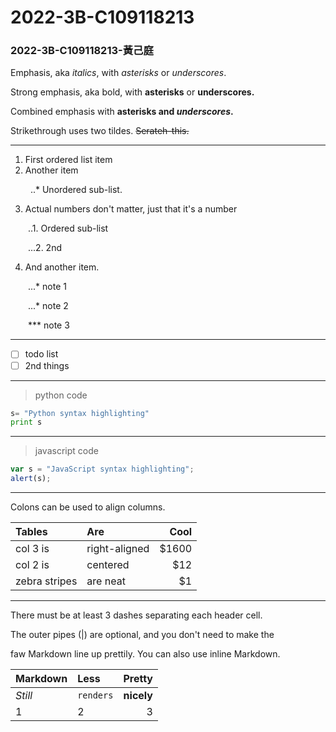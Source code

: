 # 2022-3B-C109118213
### 2022-3B-C109118213-黃己庭

Emphasis, aka *italics*, with *asterisks* or *underscores*.

Strong emphasis, aka bold, with **asterisks** or **underscores.**

Combined emphasis with **asterisks and *underscores*.**

Strikethrough uses two tildes. ~~Serateh-this.~~

---

1. First ordered list item
2. Another item

&emsp;&emsp; ..* Unordered sub-list.

3. Actual numbers don't matter, just that it's a number

&emsp;&emsp;..1. Ordered sub-list

&emsp;&emsp;...2. 2nd

4. And another item.

&emsp;&emsp;...* note 1

&emsp;&emsp;...* note 2

&emsp;&emsp;*** note 3

---

- [ ] todo list
- [ ] 2nd things

---

>python code
 
 ```python
 s= "Python syntax highlighting"
 print s
 ```
 
 ---
 
>javascript code
 
 ```js
 var s = "JavaScript syntax highlighting";
 alert(s);
 ```
 
 ---
 
 Colons can be used to align columns.
 
 |Tables|Are|Cool|
 |:--------|:--------|--------:|
 |col 3 is | right-aligned | $1600 |
 |col 2 is | centered | $12 |
 |zebra stripes | are neat | $1 |
 
 ---
 
 There must be at least 3 dashes separating each header cell.
 
The outer pipes (|) are optional, and you don't need to make the

faw Markdown line up prettily. You can also use inline Markdown.

|Markdown|Less|Pretty|
|:-------|:-------|-------:|
|*Still*|`renders`|**nicely**|
|1|2|3|
